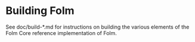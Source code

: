 Building Folm
================

See doc/build-*.md for instructions on building the various
elements of the Folm Core reference implementation of Folm.

